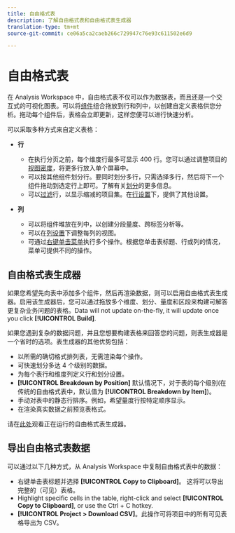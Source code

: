 ```yaml
---
title: 自由格式表
description: 了解自由格式表和自由格式表生成器
translation-type: tm+mt
source-git-commit: ce06a5ca2caeb266c729947c76e93c611502e6d9

---
```



# 自由格式表

在 Analysis Workspace 中，自由格式表不仅可以作为数据表，而且还是一个交互式的可视化图表。可以将[组件](https://docs.adobe.com/content/help/zh-Hans/analytics/analyze/analysis-workspace/components/analysis-workspace-components.html)组合拖放到行和列中，以创建自定义表格供您分析。拖动每个组件后，表格会立即更新，这样您便可以进行快速分析。

可以采取多种方式来自定义表格：

* **行**
   * 在执行分页之前，每个维度行最多可显示 400 行。您可以通过调整项目的[视图密度](https://docs.adobe.com/content/help/zh-Hans/analytics/analyze/analysis-workspace/build-workspace-project/view-density.html)，将更多行放入单个屏幕中。
   * 可以按其他组件划分行。要同时划分多行，只需选择多行，然后将下一个组件拖动到选定行上即可。了解有关[划分](https://docs.adobe.com/content/help/zh-Hans/analytics/analyze/analysis-workspace/components/dimensions/t-breakdown-fa.html)的更多信息。
   * 可以[过滤](https://docs.adobe.com/content/help/zh-Hans/analytics/analyze/analysis-workspace/build-workspace-project/pagination-filtering-sorting.html)行，以显示缩减的项目集。在[行设置](https://docs.adobe.com/content/help/zh-Hans/analytics/analyze/analysis-workspace/build-workspace-project/column-row-settings/table-settings.html)下，提供了其他设置。

* **列**
   * 可以将组件堆放在列中，以创建分段量度、跨标签分析等。
   * 可以在[列设置](https://docs.adobe.com/content/help/zh-Hans/analytics/analyze/analysis-workspace/build-workspace-project/column-row-settings/column-settings.html)下调整每列的视图。
   * 可通过[右键单击菜单](https://docs.adobe.com/content/help/en/analytics-learn/tutorials/analysis-workspace/building-freeform-tables/using-the-right-click-menu.html)执行多个操作。根据您单击表标题、行或列的情况，菜单可提供不同的操作。

## 自由格式表生成器

如果您希望先向表中添加多个组件，然后再渲染数据，则可以启用自由格式表生成器。启用该生成器后，您可以通过拖放多个维度、划分、量度和区段来构建可解答更复杂业务问题的表格。Data will not update on-the-fly, it will update once you click **[!UICONTROL Build]**.

如果您遇到复杂的数据问题，并且您想要构建表格来回答您的问题，则表生成器是一个省时的选项。表生成器的其他优势包括：

* 以所需的确切格式排列表，无需渲染每个操作。
* 可快速划分多达 4 个级别的数据。
* 为每个表行和维度列定义行和划分设置。
* **[!UICONTROL Breakdown by Position]** 默认情况下，对于表的每个级别(在传统的自由格式表中，默认值为 **[!UICONTROL Breakdown by Item]**)。
* 手动对表中的静态行排序。例如，希望量度行按特定顺序显示。
* 在渲染真实数据之前预览表格式。

请在[此处](https://youtu.be/GUMWiJAmMGI)观看正在运行的自由格式表生成器。

## 导出自由格式表数据

可以通过以下几种方式，从 Analysis Workspace 中复制自由格式表中的数据：

* 右键单击表标题并选择 **[!UICONTROL Copy to Clipboard]**。 这将可以导出完整的（可见）表格。
* Highlight specific cells in the table, right-click and select **[!UICONTROL Copy to Clipboard]**, or use the Ctrl + C hotkey.
* **[!UICONTROL Project > Download CSV]**。此操作可将项目中的所有可见表格导出为 CSV。
